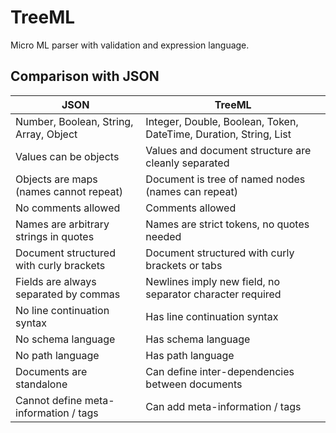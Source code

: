 # TreeML
Micro ML parser with validation and expression language.

## Comparison with JSON

| JSON | TreeML |
|---|---|
| Number, Boolean, String, Array, Object | Integer, Double, Boolean, Token, DateTime, Duration, String, List |
| Values can be objects | Values and document structure are cleanly separated |
| Objects are maps (names cannot repeat) | Document is tree of named nodes (names can repeat) |
| No comments allowed | Comments allowed |
| Names are arbitrary strings in quotes | Names are strict tokens, no quotes needed |
| Document structured with curly brackets | Document structured with curly brackets or tabs |
| Fields are always separated by commas | Newlines imply new field, no separator character required |
| No line continuation syntax | Has line continuation syntax |
| No schema language | Has schema language |
| No path language | Has path language |
| Documents are standalone | Can define inter-dependencies between documents |
| Cannot define meta-information / tags | Can add meta-information / tags |